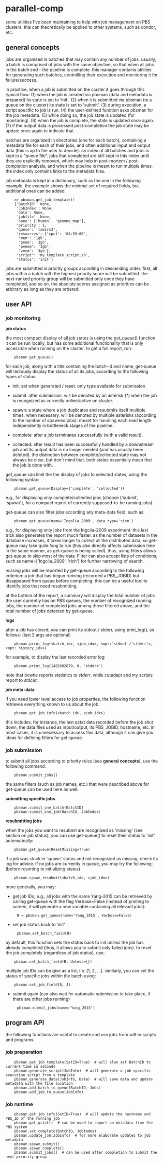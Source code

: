 # parallel-comp

some utilities I've been maintaining to help with job management on PBS clusters. this can theoretically be applied to other systems, such as condor, etc.

## general concepts

jobs are organized in batches that may contain any number of jobs. usually, a batch is comprised of jobs with the same objective, so that when all jobs in the batch end - the pipeline is complete. this manager contains utilities for generating such batches, controlling their execution and monitoring it for failure/success.

in practice, when a job is submitted on the cluster it goes through this typical flow: (1) when the job is created via pbsman (data and metadata is prepared) its state is set to 'init'. (2) when it is submitted via pbsman (to a queue on the cluster) its state is set to 'submit'. (3) during execution, a script specific to job is run. (4) the user-defined function asks pbsman for the job metadata. (5) while doing so, the job state is updated (for monitoring). (6) when the job is complete, the state is updated once again. (7) if the output data is processed post-completion the job state may be update once again to indicate that.

batches are organized in directories (one for each batch), containing a metadata file for each of their jobs, and often additional input and output data (this is up to the user to decide). an index of all batches and jobs is kept in a "queue file". jobs that completed are still kept in this index until they are explicitly removed, which may help in post-mortem / post-completion analysis, and when the pipeline is meant to run multiple times. the index only contains links to the metadata files.

job metadata is kept in a dictionary, such as the one in the following example. the example shows the minimal set of required fields, but additional ones can be added.

        >> pbsman.get_job_template()
        {'BatchID': None,
         'JobIndex': None,
         'data': None,
         'jobfile': None,
         'name': ['human', 'genome_map'],
         'priority': 1,
         'queue': 'tamirs3',
         'resources': {'cput': '04:59:00',
          'mem': '1gb',
          'pmem': '1gb',
          'pvmem': '3gb',
          'vmem': '3gb'},
         'script': 'my_template_script.sh',
         'status': 'init'}

jobs are submitted in priority groups according in descending order. first, all jobs within a batch with the highest priority score will be submitted. the next-ranked priority group will be submitted only once they have completed, and so on. the absolute scores assigned as priorities can be arbitrary as long as they are ordered.

## user API

### job monitoring

**job status**

the most compact display of all job states is using the get\_queue() function. it can be run locally, but has some additional functionality that is only accessible when running on the cluster. to get a full report, run:

        pbsman.get_queue()

for each job, along with a title containing the batch-id and name, get-queue will tediously display the status of all its jobs, according to the following types of status:

* init: set when generated / reset. only type available for submission.

* submit: after submission. will be denoted by an asterisk (*) when the job is recognized as currently online/active on cluster.

* spawn: a state where a job duplicates and resubmits itself multiple times, when necessary. will be denoted by multiple asterisks (according to the number of spawned jobs). meant for handling each read length independently in bottleneck stages of the pipeline.

* complete: after a job terminates successfully (with a valid result).

* collected: after result has been successfully handled by a downstream job and its output data is no longer needed (and has usually been deleted). the distinction between complete/collected state may not always be clear, but don't mind that. both states essentially mean that the job is done with.

get\_queue can limit the the display of jobs to selected states, using the following syntax:

        pbsman.get_queue(Display={'complete', 'collected'})

e.g., for displaying only complete/collected jobs (choose {'submit', 'spawn'}, for a compact report of currently supposed-to-be running jobs).

get-queue can also filter jobs according any meta-data field, such as:

        pbsman.get_queue(name='Ingolia_2009', data_type='ribo')

e.g., for displaying only jobs from the Ingolia-2009 experiment. this last trick also generates the report much faster. as the number of datasets in the database increases, it takes longer to collect all the distributed data, so get-queue may take quite _long_ to run (this also directly affects submission time in the same manner, as get-queue is being called). thus, using filters allows get-queue to skip most of the data. Filter can also accept lists of conditions, such as name=['Ingolia_2009', 'rich'] for further narrowing of search.

_missing jobs_ will be reported by get-queue according to the following criterion: a job that has begun running (recorded a PBS_JOBID) but disappeared from queue before completing. this can be a useful tool to identify jobs that need resubmitting.

at the bottom of the report, a summary will display the total number of jobs the user currently has on PBS queues, the number of recognized running jobs, the number of completed jobs among those filtered above, and the total number of jobs detected by get-queue.

**logs**

after a job has closed, you can print its stdout / stderr, using print\_log(), as follows: (last 2 args are optional)

        pbsman.print_log(<batch_id>, <job_idx>, <opt:'stdout'/'stderr'>, <opt: history_idx>)

for example, to display the last recorded error log:

        pbsman.print_log(1482002879, 0, 'stderr')

note that bowtie reports statistics to _stderr_, while cutadapt and my scripts report to _stdout_.

**job meta-data**

if you need lower level access to job properties, the following function retrieves everything known to us about the job.

        pbsman.get_job_info(<batch_id>, <job_idx>)

this includes, for instance, the last qstat data recorded before the job shut down, the data files used as input/output, its PBS_JOBID, hostname, etc. in most cases, it is unnecessary to access this data, although it can give you ideas for defining filters for get-queue.

### job submission

to submit all jobs according to priority rules (see __general concepts__), use the following command:

        pbsman.submit_jobs()

the same filters (such as job names, etc.) that were described above for get-queue can be used here as well.

**submitting specific jobs**

        pbsman.submit_one_batch(BatchID)
        pbsman.submit_one_job(BatchID, JobIndex)

**resubmitting jobs**

when the jobs you want to resubmit are recognized as 'missing' (see section on job status), you can use get-queue() to reset their status to 'init' automatically:

        pbsman.get_queue(ResetMissing=True)

if a job was stuck in 'spawn' status and not recognized as missing, check its log for advice. if no jobs are currently in queue, you may try the following: (before resorting to initializing status)

        pbsman.spawn_resubmit(<batch_id>, <job_idx>)

more generally, you may:

* get job IDs, e.g., all jobs with the name Yang-2015 can be retrieved by calling get-queue with the flag Verbose=False (instead of printing to screen, it will generate a new variable containing all relevant jobs):

        B = pbsman.get_queue(name='Yang_2015', Verbose=False)

* set job status back to 'init'

        pbsman.set_batch_field(B)

by default, this function sets the status back to init _unless_ the job has already completed (thus, it allows you to submit only failed jobs). to reset the job completely (regardless of job status), use:

        pbsman.set_batch_field(B, Unless={})

multiple job IDs can be give as a list, i.e. [1, 2, ...]. similarly, you can set the status of specific jobs within the batch using:

        pbsman.set_job_field(B, J)

* submit again (can also wait for automatic submission to take place, if there are other jobs running)

        pbsman.submit_jobs(name='Yang_2015')

## program API

the following functions are useful to create and use jobs from within scripts and programs.

### job preparation

        pbsman.get_job_template(SetID=True)  # will also set BatchID to current time in seconds
        pbsman.generate_script(JobInfo)  # will generate a job-specific execution script from a template
        pbsman.generate_data(JobInfo, Data)  # will save data and update metadata with the file location
        pbsman.add_batch_to_queue(BatchID, Jobs)
        pbsman.add_job_to_queue(JobInfo)

### job runtime

        pbsman.get_job_info(SetID=True)  # will update the hostname and PBS_ID of the running job
        pbsman.get_qstat()  # can be used to report on metadata from the PBS system
        pbsman.set_complete(BatchID, JobIndex)
        pbsman.update_job(JobInfo)  # for more elaborate updates to job metadata
        pbsman.spawn_submit()
        pbsman.spawn_complete()
        pbsman.submit_jobs()  # can be used after completion to submit the next priority group

